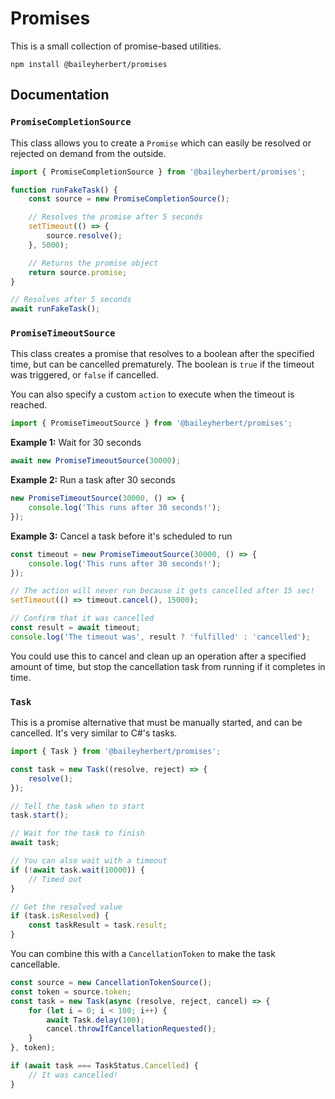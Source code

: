 # Promises

This is a small collection of promise-based utilities.

```
npm install @baileyherbert/promises
```

## Documentation

### `PromiseCompletionSource`

This class allows you to create a `Promise` which can easily be resolved or rejected on demand from the outside.

```ts
import { PromiseCompletionSource } from '@baileyherbert/promises';

function runFakeTask() {
	const source = new PromiseCompletionSource();

	// Resolves the promise after 5 seconds
	setTimeout(() => {
		source.resolve();
	}, 5000);

	// Returns the promise object
	return source.promise;
}

// Resolves after 5 seconds
await runFakeTask();
```

### `PromiseTimeoutSource`

This class creates a promise that resolves to a boolean after the specified time, but can be cancelled prematurely. The boolean is `true` if the timeout was triggered, or `false` if cancelled.

You can also specify a custom `action` to execute when the timeout is reached.

```ts
import { PromiseTimeoutSource } from '@baileyherbert/promises';
```

**Example 1:** Wait for 30 seconds

```ts
await new PromiseTimeoutSource(30000);
```

**Example 2:** Run a task after 30 seconds

```ts
new PromiseTimeoutSource(30000, () => {
	console.log('This runs after 30 seconds!');
});
```

**Example 3:** Cancel a task before it's scheduled to run

```ts
const timeout = new PromiseTimeoutSource(30000, () => {
	console.log('This runs after 30 seconds!');
});

// The action will never run because it gets cancelled after 15 sec!
setTimeout(() => timeout.cancel(), 15000);

// Confirm that it was cancelled
const result = await timeout;
console.log('The timeout was', result ? 'fulfilled' : 'cancelled');
```

You could use this to cancel and clean up an operation after a specified amount of time, but stop the cancellation
task from running if it completes in time.

### `Task`

This is a promise alternative that must be manually started, and can be cancelled. It's very similar to C#'s tasks.

```ts
import { Task } from '@baileyherbert/promises';

const task = new Task((resolve, reject) => {
	resolve();
});

// Tell the task when to start
task.start();

// Wait for the task to finish
await task;

// You can also wait with a timeout
if (!await task.wait(10000)) {
	// Timed out
}

// Get the resolved value
if (task.isResolved) {
	const taskResult = task.result;
}
```

You can combine this with a `CancellationToken` to make the task cancellable.

```ts
const source = new CancellationTokenSource();
const token = source.token;
const task = new Task(async (resolve, reject, cancel) => {
	for (let i = 0; i < 100; i++) {
		await Task.delay(100);
		cancel.throwIfCancellationRequested();
	}
}, token);

if (await task === TaskStatus.Cancelled) {
	// It was cancelled!
}
```
